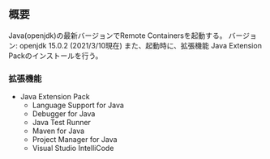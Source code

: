## 概要
Java(openjdk)の最新バージョンでRemote Containersを起動する。
バージョン: openjdk 15.0.2 (2021/3/10現在)
また、起動時に、拡張機能 Java Extension Packのインストールを行う。

### 拡張機能
- Java Extension Pack
    - Language Support for Java
    - Debugger for Java
    - Java Test Runner
    - Maven for Java
    - Project Manager for Java
    - Visual Studio IntelliCode